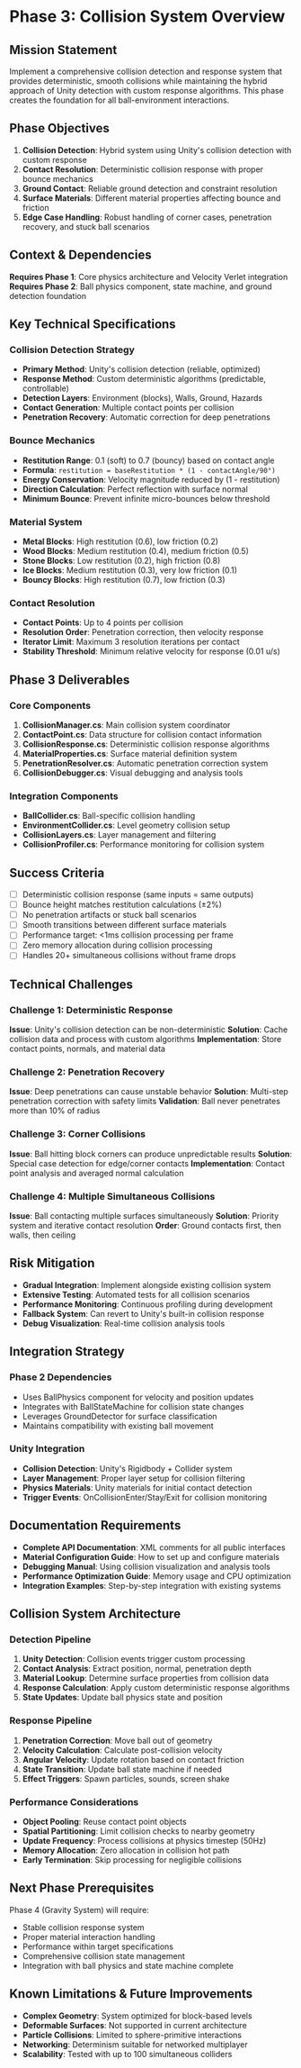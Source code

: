 # Phase 3: Collision System Overview

## Mission Statement
Implement a comprehensive collision detection and response system that provides deterministic, smooth collisions while maintaining the hybrid approach of Unity detection with custom response algorithms. This phase creates the foundation for all ball-environment interactions.

## Phase Objectives
1. **Collision Detection**: Hybrid system using Unity's collision detection with custom response
2. **Contact Resolution**: Deterministic collision response with proper bounce mechanics
3. **Ground Contact**: Reliable ground detection and constraint resolution
4. **Surface Materials**: Different material properties affecting bounce and friction
5. **Edge Case Handling**: Robust handling of corner cases, penetration recovery, and stuck ball scenarios

## Context & Dependencies
**Requires Phase 1**: Core physics architecture and Velocity Verlet integration
**Requires Phase 2**: Ball physics component, state machine, and ground detection foundation

## Key Technical Specifications

### Collision Detection Strategy
- **Primary Method**: Unity's collision detection (reliable, optimized)
- **Response Method**: Custom deterministic algorithms (predictable, controllable)
- **Detection Layers**: Environment (blocks), Walls, Ground, Hazards
- **Contact Generation**: Multiple contact points per collision
- **Penetration Recovery**: Automatic correction for deep penetrations

### Bounce Mechanics
- **Restitution Range**: 0.1 (soft) to 0.7 (bouncy) based on contact angle
- **Formula**: `restitution = baseRestitution * (1 - contactAngle/90°)`
- **Energy Conservation**: Velocity magnitude reduced by (1 - restitution)
- **Direction Calculation**: Perfect reflection with surface normal
- **Minimum Bounce**: Prevent infinite micro-bounces below threshold

### Material System
- **Metal Blocks**: High restitution (0.6), low friction (0.2)
- **Wood Blocks**: Medium restitution (0.4), medium friction (0.5)
- **Stone Blocks**: Low restitution (0.2), high friction (0.8)
- **Ice Blocks**: Medium restitution (0.3), very low friction (0.1)
- **Bouncy Blocks**: High restitution (0.7), low friction (0.3)

### Contact Resolution
- **Contact Points**: Up to 4 points per collision
- **Resolution Order**: Penetration correction, then velocity response
- **Iterator Limit**: Maximum 3 resolution iterations per contact
- **Stability Threshold**: Minimum relative velocity for response (0.01 u/s)

## Phase 3 Deliverables

### Core Components
1. **CollisionManager.cs**: Main collision system coordinator
2. **ContactPoint.cs**: Data structure for collision contact information
3. **CollisionResponse.cs**: Deterministic collision response algorithms
4. **MaterialProperties.cs**: Surface material definition system
5. **PenetrationResolver.cs**: Automatic penetration correction system
6. **CollisionDebugger.cs**: Visual debugging and analysis tools

### Integration Components
- **BallCollider.cs**: Ball-specific collision handling
- **EnvironmentCollider.cs**: Level geometry collision setup
- **CollisionLayers.cs**: Layer management and filtering
- **CollisionProfiler.cs**: Performance monitoring for collision system

## Success Criteria
- [ ] Deterministic collision response (same inputs = same outputs)
- [ ] Bounce height matches restitution calculations (±2%)
- [ ] No penetration artifacts or stuck ball scenarios
- [ ] Smooth transitions between different surface materials
- [ ] Performance target: <1ms collision processing per frame
- [ ] Zero memory allocation during collision processing
- [ ] Handles 20+ simultaneous collisions without frame drops

## Technical Challenges

### Challenge 1: Deterministic Response
**Issue**: Unity's collision detection can be non-deterministic
**Solution**: Cache collision data and process with custom algorithms
**Implementation**: Store contact points, normals, and material data

### Challenge 2: Penetration Recovery
**Issue**: Deep penetrations can cause unstable behavior
**Solution**: Multi-step penetration correction with safety limits
**Validation**: Ball never penetrates more than 10% of radius

### Challenge 3: Corner Collisions
**Issue**: Ball hitting block corners can produce unpredictable results
**Solution**: Special case detection for edge/corner contacts
**Implementation**: Contact point analysis and averaged normal calculation

### Challenge 4: Multiple Simultaneous Collisions
**Issue**: Ball contacting multiple surfaces simultaneously
**Solution**: Priority system and iterative contact resolution
**Order**: Ground contacts first, then walls, then ceiling

## Risk Mitigation
- **Gradual Integration**: Implement alongside existing collision system
- **Extensive Testing**: Automated tests for all collision scenarios
- **Performance Monitoring**: Continuous profiling during development
- **Fallback System**: Can revert to Unity's built-in collision response
- **Debug Visualization**: Real-time collision analysis tools

## Integration Strategy

### Phase 2 Dependencies
- Uses BallPhysics component for velocity and position updates
- Integrates with BallStateMachine for collision state changes
- Leverages GroundDetector for surface classification
- Maintains compatibility with existing ball movement

### Unity Integration
- **Collision Detection**: Unity's Rigidbody + Collider system
- **Layer Management**: Proper layer setup for collision filtering
- **Physics Materials**: Unity materials for initial contact detection
- **Trigger Events**: OnCollisionEnter/Stay/Exit for collision monitoring

## Documentation Requirements
- **Complete API Documentation**: XML comments for all public interfaces
- **Material Configuration Guide**: How to set up and configure materials
- **Debugging Manual**: Using collision visualization and analysis tools
- **Performance Optimization Guide**: Memory usage and CPU optimization
- **Integration Examples**: Step-by-step integration with existing systems

## Collision System Architecture

### Detection Pipeline
1. **Unity Detection**: Collision events trigger custom processing
2. **Contact Analysis**: Extract position, normal, penetration depth
3. **Material Lookup**: Determine surface properties from collision data
4. **Response Calculation**: Apply custom deterministic response algorithms
5. **State Updates**: Update ball physics state and position

### Response Pipeline
1. **Penetration Correction**: Move ball out of geometry
2. **Velocity Calculation**: Calculate post-collision velocity
3. **Angular Velocity**: Update rotation based on contact friction
4. **State Transition**: Update ball state machine if needed
5. **Effect Triggers**: Spawn particles, sounds, screen shake

### Performance Considerations
- **Object Pooling**: Reuse contact point objects
- **Spatial Partitioning**: Limit collision checks to nearby geometry
- **Update Frequency**: Process collisions at physics timestep (50Hz)
- **Memory Allocation**: Zero allocation in collision hot path
- **Early Termination**: Skip processing for negligible collisions

## Next Phase Prerequisites
Phase 4 (Gravity System) will require:
- Stable collision response system
- Proper material interaction handling
- Performance within target specifications
- Comprehensive collision state management
- Integration with ball physics and state machine complete

## Known Limitations & Future Improvements
- **Complex Geometry**: System optimized for block-based levels
- **Deformable Surfaces**: Not supported in current architecture
- **Particle Collisions**: Limited to sphere-primitive interactions
- **Networking**: Determinism suitable for networked multiplayer
- **Scalability**: Tested with up to 100 simultaneous colliders
